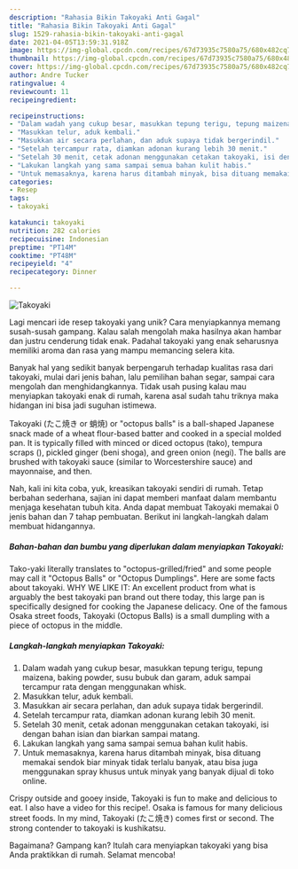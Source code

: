 ```yaml
---
description: "Rahasia Bikin Takoyaki Anti Gagal"
title: "Rahasia Bikin Takoyaki Anti Gagal"
slug: 1529-rahasia-bikin-takoyaki-anti-gagal
date: 2021-04-05T13:59:31.918Z
image: https://img-global.cpcdn.com/recipes/67d73935c7580a75/680x482cq70/takoyaki-foto-resep-utama.jpg
thumbnail: https://img-global.cpcdn.com/recipes/67d73935c7580a75/680x482cq70/takoyaki-foto-resep-utama.jpg
cover: https://img-global.cpcdn.com/recipes/67d73935c7580a75/680x482cq70/takoyaki-foto-resep-utama.jpg
author: Andre Tucker
ratingvalue: 4
reviewcount: 11
recipeingredient:

recipeinstructions:
- "Dalam wadah yang cukup besar, masukkan tepung terigu, tepung maizena, baking powder, susu bubuk dan garam, aduk sampai tercampur rata dengan menggunakan whisk."
- "Masukkan telur, aduk kembali."
- "Masukkan air secara perlahan, dan aduk supaya tidak bergerindil."
- "Setelah tercampur rata, diamkan adonan kurang lebih 30 menit."
- "Setelah 30 menit, cetak adonan menggunakan cetakan takoyaki, isi dengan bahan isian dan biarkan sampai matang."
- "Lakukan langkah yang sama sampai semua bahan kulit habis."
- "Untuk memasaknya, karena harus ditambah minyak, bisa dituang memakai sendok biar minyak tidak terlalu banyak, atau bisa juga menggunakan spray khusus untuk minyak yang banyak dijual di toko online."
categories:
- Resep
tags:
- takoyaki

katakunci: takoyaki 
nutrition: 282 calories
recipecuisine: Indonesian
preptime: "PT14M"
cooktime: "PT48M"
recipeyield: "4"
recipecategory: Dinner

---
```



![Takoyaki](https://img-global.cpcdn.com/recipes/67d73935c7580a75/680x482cq70/takoyaki-foto-resep-utama.jpg)

Lagi mencari ide resep takoyaki yang unik? Cara menyiapkannya memang susah-susah gampang. Kalau salah mengolah maka hasilnya akan hambar dan justru cenderung tidak enak. Padahal takoyaki yang enak seharusnya memiliki aroma dan rasa yang mampu memancing selera kita.

Banyak hal yang sedikit banyak berpengaruh terhadap kualitas rasa dari takoyaki, mulai dari jenis bahan, lalu pemilihan bahan segar, sampai cara mengolah dan menghidangkannya. Tidak usah pusing kalau mau menyiapkan takoyaki enak di rumah, karena asal sudah tahu triknya maka hidangan ini bisa jadi suguhan istimewa.

Takoyaki (たこ焼き or 蛸焼) or &#34;octopus balls&#34; is a ball-shaped Japanese snack made of a wheat flour-based batter and cooked in a special molded pan. It is typically filled with minced or diced octopus (tako), tempura scraps (), pickled ginger (beni shoga), and green onion (negi). The balls are brushed with takoyaki sauce (similar to Worcestershire sauce) and mayonnaise, and then.


Nah, kali ini kita coba, yuk, kreasikan takoyaki sendiri di rumah. Tetap berbahan sederhana, sajian ini dapat memberi manfaat dalam membantu menjaga kesehatan tubuh kita. Anda dapat membuat Takoyaki memakai 0 jenis bahan dan 7 tahap pembuatan. Berikut ini langkah-langkah dalam membuat hidangannya.

<!--inarticleads1-->

##### Bahan-bahan dan bumbu yang diperlukan dalam menyiapkan Takoyaki:



Tako-yaki literally translates to &#34;octopus-grilled/fried&#34; and some people may call it &#34;Octopus Balls&#34; or &#34;Octopus Dumplings&#34;. Here are some facts about takoyaki. WHY WE LIKE IT: An excellent product from what is arguably the best takoyaki pan brand out there today, this large pan is specifically designed for cooking the Japanese delicacy. One of the famous Osaka street foods, Takoyaki (Octopus Balls) is a small dumpling with a piece of octopus in the middle. 

<!--inarticleads2-->

##### Langkah-langkah menyiapkan Takoyaki:

1. Dalam wadah yang cukup besar, masukkan tepung terigu, tepung maizena, baking powder, susu bubuk dan garam, aduk sampai tercampur rata dengan menggunakan whisk.
1. Masukkan telur, aduk kembali.
1. Masukkan air secara perlahan, dan aduk supaya tidak bergerindil.
1. Setelah tercampur rata, diamkan adonan kurang lebih 30 menit.
1. Setelah 30 menit, cetak adonan menggunakan cetakan takoyaki, isi dengan bahan isian dan biarkan sampai matang.
1. Lakukan langkah yang sama sampai semua bahan kulit habis.
1. Untuk memasaknya, karena harus ditambah minyak, bisa dituang memakai sendok biar minyak tidak terlalu banyak, atau bisa juga menggunakan spray khusus untuk minyak yang banyak dijual di toko online.


Crispy outside and gooey inside, Takoyaki is fun to make and delicious to eat. I also have a video for this recipe!. Osaka is famous for many delicious street foods. In my mind, Takoyaki (たこ焼き) comes first or second. The strong contender to takoyaki is kushikatsu. 

Bagaimana? Gampang kan? Itulah cara menyiapkan takoyaki yang bisa Anda praktikkan di rumah. Selamat mencoba!
